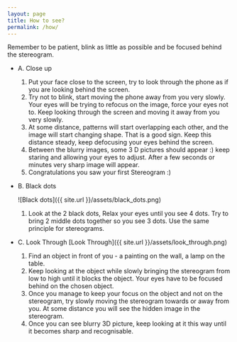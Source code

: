```yaml
---
layout: page
title: How to see?
permalink: /how/
---
```




Remember to be patient, blink as little as possible and be focused behind the stereogram.

* 	A. Close up
	1. Put your face close to the screen, try to look through the phone as if you are looking behind the screen.
	2. Try not to blink, start moving the phone away from you very slowly. Your eyes will be trying to refocus on the image, force your eyes not to. Keep looking through the screen and moving it away from you very slowly.
	3. At some distance, patterns will start overlapping each other, and the image will start changing shape. That is a good sign. Keep this distance steady, keep defocusing your eyes behind the screen.
	4. Between the blurry images, some 3 D pictures should appear :) keep staring and allowing your eyes to adjust. After a few seconds or minutes very sharp image will appear.
	5. Congratulations you saw your first Stereogram :)

* 	B. Black dots

	![Black dots]({{ site.url }}/assets/black_dots.png)

	1. Look at the 2 black dots, Relax your eyes until you see 4 dots. Try to bring 2 middle dots together so you see 3 dots. Use the same principle for stereograms.

* 	C. Look Through [Look Through]({{ site.url }}/assets/look_through.png)



	1. Find an object in front of you - a painting on the wall, a lamp on the table.
	2. Keep looking at the object while slowly bringing the stereogram from low to high until it blocks the object. Your eyes have to be focused behind on the chosen object.
	3. Once you manage to keep your focus on the object and not on the stereogram, try slowly moving the stereogram towards or away from you. At some distance you will see the hidden image in the stereogram.
	4. Once you can see blurry 3D picture, keep looking at it this way until it becomes sharp and recognisable.